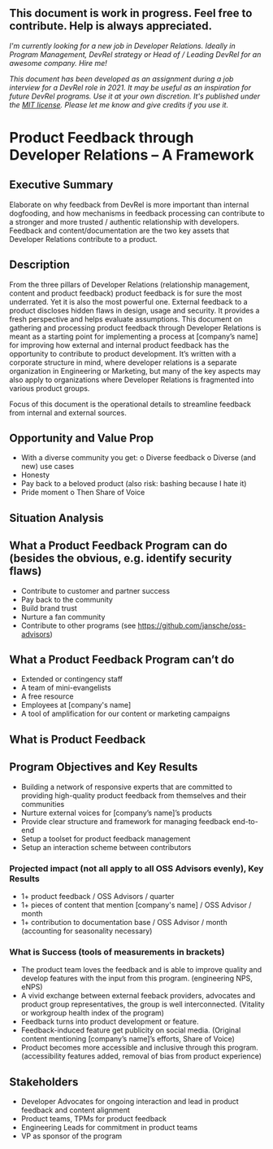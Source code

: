 ## This document is work in progress. Feel free to contribute. Help is always appreciated.

_I'm currently looking for a new job in Developer Relations. Ideally in Program Management, DevRel strategy or Head of / Leading DevRel for an awesome company. Hire me!_

_This document has been developed as an assignment during a job interview for a DevRel role in 2021. It may be useful as an inspiration for future DevRel programs. Use it at your own discretion. It's published under the [MIT license](LICENSE). Please let me know and give credits if you use it._

# Product Feedback through Developer Relations – A Framework


## Executive Summary
Elaborate on why feedback from DevRel is more important than internal dogfooding, and how mechanisms in feedback processing can contribute to a stronger and more trusted / authentic relationship with developers. 
Feedback and content/documentation are the two key assets that Developer Relations contribute to a product.


## Description
From the three pillars of Developer Relations (relationship management, content and product feedback) product feedback is for sure the most underrated. Yet it is also the most powerful one. External feedback to a product discloses hidden flaws in design, usage and security. It provides a fresh perspective and helps evaluate assumptions. 
This document on gathering and processing product feedback through Developer Relations is meant as a starting point for implementing a process at [company’s name] for improving how external and internal product feedback has the opportunity to contribute to product development. It’s written with a corporate structure in mind, where developer relations is a separate organization in Engineering or Marketing, but many of the key aspects may also apply to organizations where Developer Relations is fragmented into various product groups. 

Focus of this document is the operational details to streamline feedback from internal and external sources.


## Opportunity and Value Prop 
-	With a diverse community you get:
o	Diverse feedback
o	Diverse (and new) use cases
-	Honesty
-	Pay back to a beloved product (also risk: bashing because I hate it)
-	Pride moment
o	Then Share of Voice



## Situation Analysis

## What a Product Feedback Program can do (besides the obvious, e.g. identify security flaws)
-	Contribute to customer and partner success
-	Pay back to the community
-	Build brand trust 
-	Nurture a fan community
-	Contribute to other programs (see https://github.com/jansche/oss-advisors)



## What a Product Feedback Program can’t do
-	Extended or contingency staff
-	A team of mini-evangelists
-	A free resource
-	Employees at [company's name]
-	A tool of amplification for our content or marketing campaigns

## What is Product Feedback


## Program Objectives and Key Results
-	Building a network of responsive experts that are committed to providing high-quality product feedback from themselves and their communities
-	Nurture external voices for [company’s name]’s products
-	Provide clear structure and framework for managing feedback end-to-end
-	Setup a toolset for product feedback management
-	Setup an interaction scheme between contributors

### Projected impact (not all apply to all OSS Advisors evenly), Key Results
-	1+ product feedback / OSS Advisors / quarter
-	1+ pieces of content that mention [company's name] / OSS Advisor / month
-	1+ contribution to documentation base / OSS Advisor / month (accounting for seasonality necessary)


### What is Success (tools of measurements in brackets)
-	The product team loves the feedback and is able to improve quality and develop features with the input from this program. (engineering NPS, eNPS)
-	A vivid exchange between external feeback providers, advocates and product group representatives, the group is well interconnected. (Vitality or workgroup health index of the program)
-	Feedback turns into product development or feature.
-	Feedback-induced feature get publicity on social media. (Original content mentioning [company’s name]’s efforts, Share of Voice) 
-	Product becomes more accessible and inclusive through this program. (accessibility features added, removal of bias from product experience)

## Stakeholders
-	Developer Advocates for ongoing interaction and lead in product feedback and content alignment
-	Product teams, TPMs for product feedback
-	Engineering Leads for commitment in product teams
-	VP as sponsor of the program
